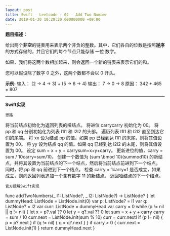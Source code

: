 ```yaml
---
layout: post
title: Swift - Leetcode - 02 - Add Two Number
date: 2019-01-30 10:20:20.000000000 +09:00
---
```


  

**题目描述：**

给出两个**非空**的链表用来表示两个非负的整数。其中，它们各自的位数是按照**逆序**的方式存储的，并且它们的每个节点只能存储 一位 数字。

如果，我们将这两个数相加起来，则会返回一个新的链表来表示它们的和。

您可以假设除了数字 0 之外，这两个数都不会以 0 开头。

**示例:**
输入： (2 -> 4 -> 3) + (5 -> 6 -> 4)
输出： 7 -> 0 -> 8
原因： 342 + 465 = 807

---

**Swift实现**



`思路`

将当前结点初始化为返回列表的哑结点。
将进位 carrycarry 初始化为 00。
将 pp 和 qq 分别初始化为列表 l1l1 和 l2l2 的头部。
遍历列表 l1l1 和 l2l2 直至到达它们的尾端。
将 xx 设为结点 pp 的值。如果 pp 已经到达 l1l1 的末尾，则将其值设置为 00。
将 yy 设为结点 qq 的值。如果 qq 已经到达 l2l2 的末尾，则将其值设置为 00。
设定 sum = x + y + carrysum=x+y+carry。
更新进位的值，carry = sum / 10carry=sum/10。
创建一个数值为 (sum \bmod 10)(summod10) 的新结点，并将其设置为当前结点的下一个结点，然后将当前结点前进到下一个结点。
同时，将 pp 和 qq 前进到下一个结点。
检查 carry = 1carry=1 是否成立，如果成立，则向返回列表追加一个含有数字 11 的新结点。
返回哑结点的下一个结点。

`官方题解Swift实现`

func addTwoNumbers(_ l1: ListNode?, _ l2: ListNode?) -> ListNode? {
    let dummyHead: ListNode = ListNode.init(0)
    var p: ListNode? = l1
    var q: ListNode? = l2
    var curr: ListNode = dummyHead
    var carry = 0
    while (p != nil || q != nil) {
        let x = p?.val ?? 0
        let y = q?.val ?? 0
        let sum = x + y + carry
        carry = sum / 10
        curr.next = ListNode.init(sum % 10)
        curr = curr.next!
        if (p != nil) {
            p = p?.next
        }
        if (q != nil) {
            q = q?.next
        }
    }
    if carry > 0 {
        curr.next = ListNode.init(1)
    }
    return dummyHead.next
}


